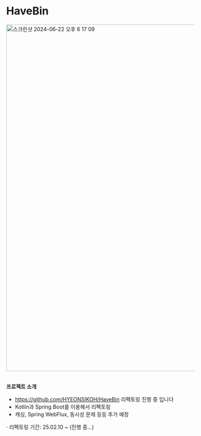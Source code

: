 # HaveBin

<img width="926" alt="스크린샷 2024-06-22 오후 6 17 09" src="https://github.com/user-attachments/assets/24e6f5bd-3121-4afe-afa1-5bb69759fe7e">
<br/><br/>

**프로젝트 소개**
- https://github.com/HYEONSIKOH/HaveBin 리펙토링 진행 중 입니다
- Kotlin과 Spring Boot를 이용해서 리펙토링
- 캐싱, Spring WebFlux, 동시성 문제 등등 추가 예정


·  리펙토링 기간: 25.02.10 ~ (진행 중...)